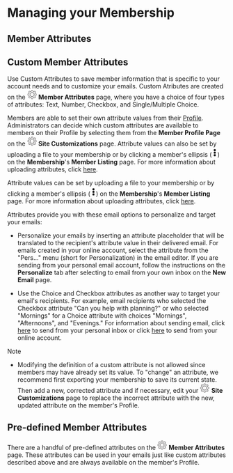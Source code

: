 # Managing your Membership

<span id="gv-2members-4membersattributes"></span>
## Member Attributes

## Custom Member Attributes

Use Custom Attributes to save member information that is specific to your account needs and to customize your emails.  Custom Atributes are created on the <img src="/docimages/transparent-gear-icon.png" height="22"> **Member Attributes** page, where you have a choice of four types of attributes:  Text, Number, Checkbox, and Single/Multiple Choice.

<span class="sub g4s">

Members are able to set their own attribute values from their [Profile](/2-members/5-membersProfile.md?[LINK-QARGS-DOC]#gv-2members-5membersprofile).  Administrators can decide which custom attributes are available to members on their Profile by selecting them from the **Member Profile Page** on the <img src="/docimages/transparent-gear-icon.png" height="22"> **Site Customizations** page.  Attribute values can also be set by uploading a file to your membership or by clicking a
member's ellipsis (<img src="/docimages/ellipsis.png" height="22">)
on the **Membership**'s **Member Listing** page.  For more information about uploading attributes,
click [here](/2-members/1_2-membersAdd.md?[LINK-QARGS-DOC]#gv-2members-12membersAdd-uploading-member-attributes).

</span> <!-- sub g4s -->

<span class="free">

Attribute values can be set by uploading a file to your membership or by clicking a
member's ellipsis (<img src="/docimages/ellipsis.png" height="22">)
on the **Membership**'s **Member Listing** page.  For more information about uploading attributes,
click [here](/2-members/1_2-membersAdd.md?[LINK-QARGS-DOC]#gv-2members-12membersAdd-uploading-member-attributes).

</span> <!-- free -->

Attributes provide you with these email options to personalize and target your emails:

* Personalize your emails by inserting an attribute placeholder that will be translated to the recipient's attribute value in their delivered email.  For emails created in your online account, select the attribute from the "Pers…" menu (short
for Personalization) in the email editor.
If you are sending from your personal email account, follow the
instructions on the **Personalize** tab after selecting to email from your own inbox on the **New Email** page.

* Use the Choice and Checkbox attributes as another way to target your email's recipients.
For example, email recipients who selected the Checkbox attribute "Can you help with planning?" or who selected "Mornings" for a Choice attribute with  choices "Mornings", "Afternoons", and "Evenings."  For information about sending email, click [here](/3-send/2-sendInbox.md?[LINK-QARGS-DOC]#gv-3send-2sendInbox) to send from your personal inbox or click [here](/3-send/1-sendOnline.md?[LINK-QARGS-DOC]#gv-3send-1sendOnline) to send from your online account.

Note

* Modifying the definition of a custom attribute is not allowed since members may have already set its value.  To "change" an attribute, we recommend first exporting your membership to save its current state.  Then add a new, corrected attribute and if necessary, edit your <img src="/docimages/transparent-gear-icon.png" height="22"> **Site Customizations** page to replace the incorrect attribute with the new, updated attribute on the member's Profile.

## Pre-defined Member Attributes

There are a handful of pre-defined attributes on the <img src="/docimages/transparent-gear-icon.png" height="22"> **Member Attributes** page.  These attributes can be used in your emails just like custom attributes described above and are always available on the member's Profile.

